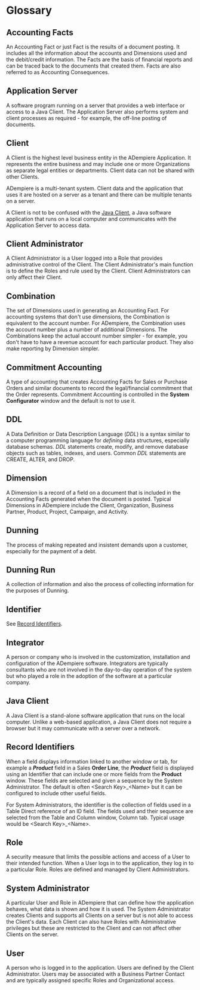 # Glossary

## Accounting Facts

An Accounting Fact or just Fact is the results of a document posting. It includes all the information about the accounts and Dimensions used and the debit/credit information. The Facts are the basis of financial reports and can be traced back to the documents that created them. Facts are also referred to as Accounting Consequences.

## Application Server

A software program running on a server that provides a web interface or access to a Java Client. The Application Server also performs system and client processes as required - for example, the off-line posting of documents.

## Client

A Client is the highest level business entity in the ADempiere Application. It represents the entire business and may include one or more Organizations as separate legal entities or departments. Client data can not be shared with other Clients.

ADempiere is a multi-tenant system. Client data and the application that uses it are hosted on a server as a tenant and there can be multiple tenants on a server.

A Client is not to be confused with the [Java Client](glossary.md#java-client), a Java software application that runs on a local computer and communicates with the Application Server to access data.

## Client Administrator

A Client Administrator is a User logged into a Role that provides administrative control of the Client. The Client Administrator's main function is to define the Roles and rule used by the Client. Client Administrators can only affect their Client.

## Combination

The set of Dimensions used in generating an Accounting Fact. For accounting systems that don't use dimensions, the Combination is equivalent to the account number. For ADempiere, the Combination uses the account number plus a number of additional Dimensions. The Combinations keep the actual account number simpler - for example, you don't have to have a revenue account for each particular product. They also make reporting by Dimension simpler.

## Commitment Accounting

A type of accounting that creates Accounting Facts for Sales or Purchase Orders and similar documents to record the legal/financial commitment that the Order represents. Commitment Accounting is controlled in the **System Configurator** window and the default is not to use it.

## DDL

A Data Definition or Data Description Language \(_DDL_\) is a syntax similar to a computer programming language for _defining_ data structures, especially database schemas. _DDL_ statements create, modify, and remove database objects such as tables, indexes, and users. Common _DDL_ statements are CREATE, ALTER, and DROP.

## Dimension

A Dimension is a record of a field on a document that is included in the Accounting Facts generated when the document is posted. Typical Dimensions in ADempiere include the Client, Organization, Business Partner, Product, Project, Campaign, and Activity.

## Dunning

The process of making repeated and insistent demands upon a customer, especially for the payment of a debt.

## Dunning Run

A collection of information and also the process of collecting information for the purposes of Dunning.

## Identifier

See [Record Identifiers](glossary.md#record-identifiers).

## Integrator

A person or company who is involved in the customization, installation and configuration of the ADempiere software. Integrators are typically consultants who are not involved in the day-to-day operation of the system but who played a role in the adoption of the software at a particular company.

## Java Client

A Java Client is a stand-alone software application that runs on the local computer. Unlike a web-based application, a Java Client does not require a browser but it may communicate with a server over a network.

## Record Identifiers

When a field displays information linked to another window or tab, for example a _**Product**_ field in a Sales **Order Line**, the _**Product**_ field is displayed using an Identifier that can include one or more fields from the **Product** window. These fields are selected and given a sequence by the System Administrator. The default is often &lt;Search Key&gt;\_&lt;Name&gt; but it can be configured to include other useful fields.

For System Administrators, the identifier is the collection of fields used in a Table Direct reference of an ID field. The fields used and their sequence are selected from the Table and Column window, Column tab. Typical usage would be &lt;Search Key&gt;\_&lt;Name&gt;.

## Role

A security measure that limits the possible actions and access of a User to their intended function. When a User logs in to the application, they log in to a particular Role. Roles are defined and managed by Client Administrators.

## System Administrator

A particular User and Role in ADempiere that can define how the application behaves, what data is shown and how it is used. The System Administrator creates Clients and supports all Clients on a server but is not able to access the Client's data. Each Client can also have Roles with Administrative privileges but these are restricted to the Client and can not affect other Clients on the server.

## User

A person who is logged in to the application. Users are defined by the Client Administrator. Users may be associated with a Business Partner Contact and are typically assigned specific Roles and Organizational access.

